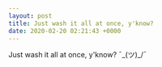 ```yaml
---
layout: post
title: Just wash it all at once, y'know?
date: 2020-02-20 02:21:43 +0000
---
```


Just wash it all at once, y'know?
¯\_(ツ)_/¯

